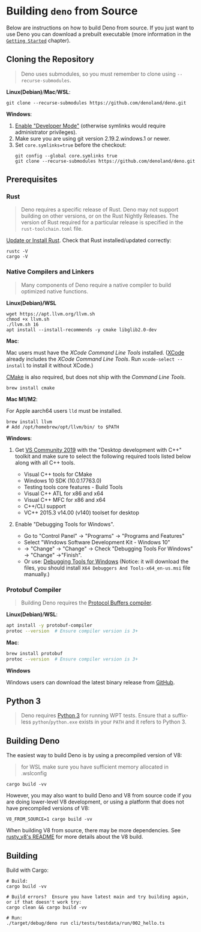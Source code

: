 # Building `deno` from Source

Below are instructions on how to build Deno from source. If you just want to use
Deno you can download a prebuilt executable (more information in the
[`Getting Started`](../../getting_started/installation.md#download-and-install)
chapter).

## Cloning the Repository

> Deno uses submodules, so you must remember to clone using
> `--recurse-submodules`.

**Linux(Debian)**/**Mac**/**WSL**:

```shell
git clone --recurse-submodules https://github.com/denoland/deno.git
```

**Windows**:

1. [Enable "Developer Mode"](https://www.google.com/search?q=windows+enable+developer+mode)
   (otherwise symlinks would require administrator privileges).
2. Make sure you are using git version 2.19.2.windows.1 or newer.
3. Set `core.symlinks=true` before the checkout:
   ```shell
   git config --global core.symlinks true
   git clone --recurse-submodules https://github.com/denoland/deno.git
   ```

## Prerequisites

### Rust

> Deno requires a specific release of Rust. Deno may not support building on
> other versions, or on the Rust Nightly Releases. The version of Rust required
> for a particular release is specified in the `rust-toolchain.toml` file.

[Update or Install Rust](https://www.rust-lang.org/tools/install). Check that
Rust installed/updated correctly:

```console
rustc -V
cargo -V
```

### Native Compilers and Linkers

> Many components of Deno require a native compiler to build optimized native
> functions.

**Linux(Debian)/WSL**

```shell
wget https://apt.llvm.org/llvm.sh
chmod +x llvm.sh
./llvm.sh 16
apt install --install-recommends -y cmake libglib2.0-dev
```

**Mac**:

Mac users must have the _XCode Command Line Tools_ installed.
([XCode](https://developer.apple.com/xcode/) already includes the _XCode Command
Line Tools_. Run `xcode-select --install` to install it without XCode.)

[CMake](https://cmake.org/) is also required, but does not ship with the
_Command Line Tools_.

```console
brew install cmake
```

**Mac M1/M2**:

For Apple aarch64 users `lld` must be installed.

```console
brew install llvm
# Add /opt/homebrew/opt/llvm/bin/ to $PATH
```

**Windows**:

1. Get [VS Community 2019](https://www.visualstudio.com/downloads/) with the
   "Desktop development with C++" toolkit and make sure to select the following
   required tools listed below along with all C++ tools.

   - Visual C++ tools for CMake
   - Windows 10 SDK (10.0.17763.0)
   - Testing tools core features - Build Tools
   - Visual C++ ATL for x86 and x64
   - Visual C++ MFC for x86 and x64
   - C++/CLI support
   - VC++ 2015.3 v14.00 (v140) toolset for desktop

2. Enable "Debugging Tools for Windows".
   - Go to "Control Panel" → "Programs" → "Programs and Features"
   - Select "Windows Software Development Kit - Windows 10"
   - → "Change" → "Change" → Check "Debugging Tools For Windows" → "Change"
     →"Finish".
   - Or use:
     [Debugging Tools for Windows](https://docs.microsoft.com/en-us/windows-hardware/drivers/debugger/)
     (Notice: it will download the files, you should install
     `X64 Debuggers And Tools-x64_en-us.msi` file manually.)

### Protobuf Compiler

> Building Deno requires the
> [Protocol Buffers compiler](https://grpc.io/docs/protoc-installation/).

**Linux(Debian)**/**WSL**:

```sh
apt install -y protobuf-compiler
protoc --version  # Ensure compiler version is 3+
```

**Mac**:

```sh
brew install protobuf
protoc --version  # Ensure compiler version is 3+
```

**Windows**

Windows users can download the latest binary release from
[GitHub](https://github.com/protocolbuffers/protobuf/releases/latest).

## Python 3

> Deno requires [Python 3](https://www.python.org/downloads) for running WPT
> tests. Ensure that a suffix-less `python`/`python.exe` exists in your `PATH`
> and it refers to Python 3.

## Building Deno

The easiest way to build Deno is by using a precompiled version of V8:

> for WSL make sure you have sufficient memory allocated in .wslconfig

```console
cargo build -vv
```

However, you may also want to build Deno and V8 from source code if you are
doing lower-level V8 development, or using a platform that does not have
precompiled versions of V8:

```console
V8_FROM_SOURCE=1 cargo build -vv
```

When building V8 from source, there may be more dependencies. See
[rusty_v8's README](https://github.com/denoland/rusty_v8) for more details about
the V8 build.

## Building

Build with Cargo:

```shell
# Build:
cargo build -vv

# Build errors?  Ensure you have latest main and try building again, or if that doesn't work try:
cargo clean && cargo build -vv

# Run:
./target/debug/deno run cli/tests/testdata/run/002_hello.ts
```
